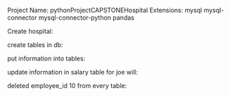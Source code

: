 Project Name:
pythonProjectCAPSTONEHospital
Extensions:
mysql
mysql-connector
mysql-connector-python
pandas

Create hospital:

create tables in db:

put information into tables:

update information in salary table for joe will:

deleted employee_id 10 from every table:

